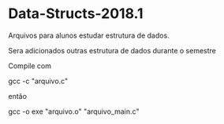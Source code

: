 # Data-Structs-2018.1




Arquivos para alunos estudar estrutura de dados.

Sera adicionados outras estrutura de dados durante o semestre

Compile com 

gcc -c "arquivo.c"

então 

gcc -o exe "arquivo.o" "arquivo_main.c"

